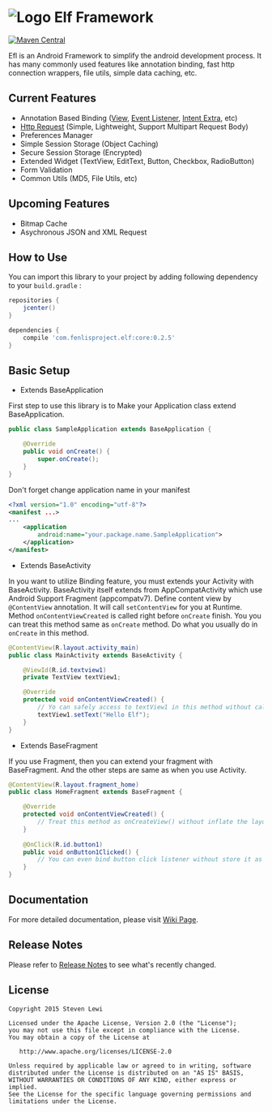 # ![Logo](https://github.com/fenli/elf/blob/master/sample/src/main/res/mipmap-mdpi/ic_launcher.png) Elf Framework
[![Maven Central](https://maven-badges.herokuapp.com/maven-central/com.fenlisproject.elf/core/badge.svg)](https://maven-badges.herokuapp.com/maven-central/com.fenlisproject.elf/core) 

Efl is an Android Framework to simplify the android development process. It has many commonly used features like annotation binding, fast http connection wrappers, file utils, simple data caching, etc.

## Current Features
- Annotation Based Binding ([View](https://github.com/fenli/elf/wiki/View-Binding), [Event Listener](https://github.com/fenli/elf/wiki/Event-Listener-Binding), [Intent Extra](https://github.com/fenli/elf/wiki/Intent-Extra-Binding), etc)
- [Http Request](https://github.com/fenli/elf/wiki/Http-Request) (Simple, Lightweight, Support Multipart Request Body)
- Preferences Manager
- Simple Session Storage (Object Caching)
- Secure Session Storage (Encrypted)
- Extended Widget (TextView, EditText, Button, Checkbox, RadioButton)
- Form Validation
- Common Utils (MD5, File Utils, etc)

## Upcoming Features
- Bitmap Cache
- Asychronous JSON and XML Request

## How to Use
You can import this library to your project by adding following dependency to your `build.gradle` :
```gradle
repositories {
    jcenter()
}

dependencies {
    compile 'com.fenlisproject.elf:core:0.2.5'
}
```

## Basic Setup
- Extends BaseApplication

First step to use this library is to Make your Application class extend BaseApplication.
```java
public class SampleApplication extends BaseApplication {

    @Override
    public void onCreate() {
        super.onCreate();
    }
}
```

Don't forget change application name in your manifest
```xml
<?xml version="1.0" encoding="utf-8"?>
<manifest ...>
...
    <application
        android:name="your.package.name.SampleApplication">
    </application>
</manifest>
```

- Extends BaseActivity

In you want to utilize Binding feature, you must extends your Activity with BaseActivity.
BaseActivity itself extends from AppCompatActivity which use Android Support Fragment (appcompatv7).
Define content view by `@ContentView` annotation. It will call `setContentView` for you at Runtime.
Method `onContentViewCreated` is called right before `onCreate` finish. You you can treat this method same as `onCreate` method. Do what you usually do in `onCreate` in this method.

```java
@ContentView(R.layout.activity_main)
public class MainActivity extends BaseActivity {

    @ViewId(R.id.textview1)
    private TextView textView1;

    @Override
    protected void onContentViewCreated() {
        // Yo can safely access to textView1 in this method without call findViewById(). That's the magic
        textView1.setText("Hello Elf");
    }
}
```

- Extends BaseFragment

If you use Fragment, then you can extend your fragment with BaseFragment.
And the other steps are same as when you use Activity.

```java
@ContentView(R.layout.fragment_home)
public class HomeFragment extends BaseFragment {

    @Override
    protected void onContentViewCreated() {
        // Treat this method as onCreateView() without inflate the layout
    }
    
    @OnClick(R.id.button1)
    public void onButton1Clicked() {
        // You can even bind button click listener without store it as variable.
    }
}
```

## Documentation
For more detailed documentation, please visit [Wiki Page](https://github.com/fenli/elf/wiki).

## Release Notes
Please refer to [Release Notes](https://github.com/fenli/elf/blob/master/ReleaseNotes.md) to see what's recently changed.

## License

    Copyright 2015 Steven Lewi

    Licensed under the Apache License, Version 2.0 (the "License");
    you may not use this file except in compliance with the License.
    You may obtain a copy of the License at

       http://www.apache.org/licenses/LICENSE-2.0

    Unless required by applicable law or agreed to in writing, software
    distributed under the License is distributed on an "AS IS" BASIS,
    WITHOUT WARRANTIES OR CONDITIONS OF ANY KIND, either express or implied.
    See the License for the specific language governing permissions and
    limitations under the License.
